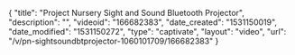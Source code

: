 {
    "title": "Project Nursery Sight and Sound Bluetooth Projector",
    "description": "",
    "videoid": "166682383",
    "date_created": "1531150019",
    "date_modified": "1531150272",
    "type": "captivate",
    "layout": "video",
    "url": "\/v\/pn-sightsoundbtprojector-1060101709\/166682383"
}